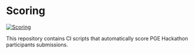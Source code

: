 # Scoring

[![Scoring](https://github.com/PGEHackathon/scoring/actions/workflows/main.yml/badge.svg)](https://github.com/PGEHackathon/scoring/actions/workflows/main.yml)

This repository contains CI scripts that automatically score PGE Hackathon
participants submissions.
